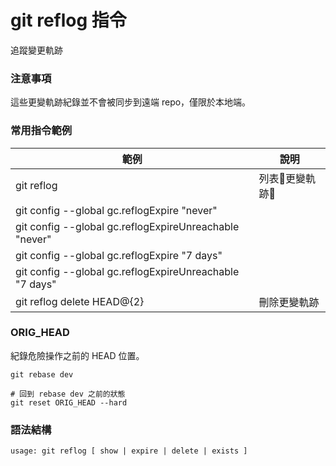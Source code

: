 # git reflog 指令

追蹤變更軌跡

### 注意事項

這些更變軌跡紀錄並不會被同步到遠端 repo，僅限於本地端。

### 常用指令範例

| 範例                                                      | 說明       |
|---------------------------------------------------------|----------|
| git reflog                                              | 列表更變軌跡 |
| git config --global gc.reflogExpire "never"             |          |
| git config --global gc.reflogExpireUnreachable "never"  |          |
| git config --global gc.reflogExpire "7 days"            |          |
| git config --global gc.reflogExpireUnreachable "7 days" |          |
| git reflog delete HEAD@{2}                              | 刪除更變軌跡   |

### ORIG_HEAD

紀錄危險操作之前的 HEAD 位置。

```
git rebase dev

# 回到 rebase dev 之前的狀態
git reset ORIG_HEAD --hard
```

### 語法結構

```
usage: git reflog [ show | expire | delete | exists ]
```